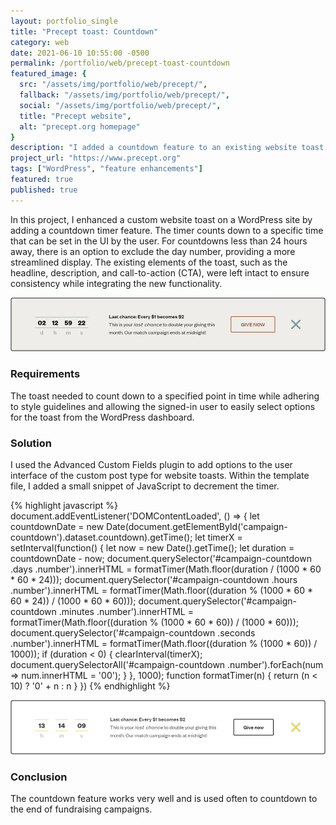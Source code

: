 ```yaml
---
layout: portfolio_single
title: "Precept toast: Countdown"
category: web
date: 2021-06-10 10:55:00 -0500
permalink: /portfolio/web/precept-toast-countdown
featured_image: {
  src: "/assets/img/portfolio/web/precept/",
  fallback: "/assets/img/portfolio/web/precept/",
  social: "/assets/img/portfolio/web/precept/",
  title: "Precept website",
  alt: "precept.org homepage"
}
description: "I added a countdown feature to an existing website toast element."
project_url: "https://www.precept.org"
tags: ["WordPress", "feature enhancements"]
featured: true
published: true
---
```


In this project, I enhanced a custom website toast on a WordPress site by adding a countdown timer feature. The timer counts down to a specific time that can be set in the UI by the user. For countdowns less than 24 hours away, there is an option to exclude the day number, providing a more streamlined display. The existing elements of the toast, such as the headline, description, and call-to-action (CTA), were left intact to ensure consistency while integrating the new functionality.

<picture class="block md:mx-12 xl:mx-0">
	<source type="image/webp" srcset="/assets/img/portfolio/web/precept/precept_toast_countdown_dhms_1000x172.webp" >
	<img src="/assets/img/portfolio/web/precept/precept_toast_countdown_dhms_1000x172.png" class="shadow" alt="A countdown timer on a website toast modal" />
</picture>

### Requirements

The toast needed to count down to a specified point in time while adhering to style guidelines and allowing the signed-in user to easily select options for the toast from the WordPress dashboard.

### Solution

I used the Advanced Custom Fields plugin to add options to the user interface of the custom post type for website toasts. Within the template file, I added a small snippet of JavaScript to decrement the timer.

{% highlight javascript %}
document.addEventListener('DOMContentLoaded', () => {
	let countdownDate = new Date(document.getElementById('campaign-countdown').dataset.countdown).getTime();
	let timerX = setInterval(function() {
		let now = new Date().getTime();
		let duration = countdownDate - now;
		document.querySelector('#campaign-countdown .days .number').innerHTML = formatTimer(Math.floor(duration / (1000 * 60 * 60 * 24)));
		document.querySelector('#campaign-countdown .hours .number').innerHTML = formatTimer(Math.floor((duration % (1000 * 60 * 60 * 24)) / (1000 * 60 * 60)));
		document.querySelector('#campaign-countdown .minutes .number').innerHTML = formatTimer(Math.floor((duration % (1000 * 60 * 60)) / (1000 * 60)));
		document.querySelector('#campaign-countdown .seconds .number').innerHTML = formatTimer(Math.floor((duration % (1000 * 60)) / 1000));
		if (duration < 0) {
			clearInterval(timerX);
			document.querySelectorAll('#campaign-countdown .number').forEach(num => num.innerHTML = '00');
		}
	}, 1000);
	function formatTimer(n) { return (n < 10) ? '0' + n : n }
})
{% endhighlight %}

<picture class="block md:mx-12 xl:mx-0">
	<source type="image/webp" srcset="/assets/img/portfolio/web/precept/precept_toast_countdown_hms_1000x172.webp" >
	<img src="/assets/img/portfolio/web/precept/precept_toast_countdown_hms_1000x172.png" class="shadow" alt="A countdown timer on a website toast modal on Precept.org" />
</picture>

### Conclusion

The countdown feature works very well and is used often to countdown to the end of fundraising campaigns.